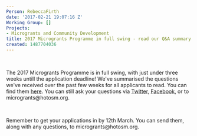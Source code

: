 ```yaml
---
Person: RebeccaFirth
date: '2017-02-21 19:07:16 Z'
Working Group: []
Projects:
- Microgrants and Community Development
title: 2017 Microgrants Programme in full swing - read our Q&A summary
created: 1487704036
---
```

<p>&nbsp;</p><p>The 2017 Microgrants Programme is in full swing, with just under three weeks untill the application deadline! We've summarised the questions we've received over the past few weeks for all applicants to read. You can find them <a href="https://docs.google.com/document/d/1SVI_wxf0CbZ2pOOf8kuqREkZwvmxmSTp9i3jbHsBkCo/edit" target="_blank">here</a>. You can still ask your questions via <a href="https://twitter.com/hotosm" target="_blank">Twitter</a>, <a href="https://www.facebook.com/hotosm/">Facebook</a>, or to microgrants@hotosm.org.</p><p>&nbsp;</p><p>Remember to get your applications in by 12th March. You can send them, along with any questions, to microgrants@hotosm.org.</p>
